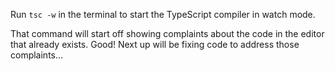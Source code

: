 Run `tsc -w` in the terminal to start the TypeScript compiler in watch mode.

That command will start off showing complaints about the code in the editor that already exists.
Good!
Next up will be fixing code to address those complaints...
